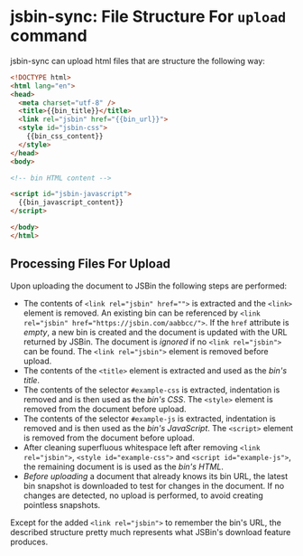 
# jsbin-sync: File Structure For `upload` command

jsbin-sync can upload html files that are structure the following way:

```html
<!DOCTYPE html>
<html lang="en">
<head>
  <meta charset="utf-8" />
  <title>{{bin_title}}</title>
  <link rel="jsbin" href="{{bin_url}}">
  <style id="jsbin-css">
    {{bin_css_content}}
  </style>
</head>
<body>

<!-- bin HTML content -->

<script id="jsbin-javascript">
  {{bin_javascript_content}}
</script>

</body>
</html>
```

## Processing Files For Upload

Upon uploading the document to JSBin the following steps are performed:

* The contents of `<link rel="jsbin" href="">` is extracted and the `<link>` element is removed. An existing bin can be referenced by `<link rel="jsbin" href="https://jsbin.com/aabbcc/">`. If the `href` attribute is *empty*, a new bin is created and the document is updated with the URL returned by JSBin. The document is *ignored* if no `<link rel="jsbin">` can be found. The `<link rel="jsbin">` element is removed before upload.
* The contents of the `<title>` element is extracted and used as the *bin's title*.
* The contents of the selector `#example-css` is extracted, indentation is removed and is then used as the *bin's CSS*. The `<style>` element is removed from the document before upload.
* The contents of the selector `#example-js` is extracted, indentation is removed and is then used as the *bin's JavaScript*. The `<script>` element is removed from the document before upload.
* After cleaning superfluous whitespace left after removing `<link rel="jsbin">`, `<style id="example-css">` and `<script id="example-js">`, the remaining document is is used as the *bin's HTML*.
* *Before uploading* a document that already knows its bin URL, the latest bin snapshot is downloaded to test for changes in the document. If no changes are detected, no upload is performed, to avoid creating pointless snapshots.

Except for the added `<link rel="jsbin">` to remember the bin's URL, the described structure pretty much represents what JSBin's download feature produces.
